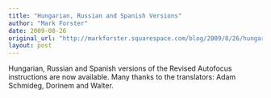 ```yaml
---
title: "Hungarian, Russian and Spanish Versions"
author: "Mark Forster"
date: 2009-08-26
original_url: "http://markforster.squarespace.com/blog/2009/8/26/hungarian-russian-and-spanish-versions.html"
layout: post
---
```


Hungarian, Russian and Spanish versions of the Revised Autofocus instructions are now available. Many thanks to the translators: Adam Schmideg, Dorinem and Walter.

